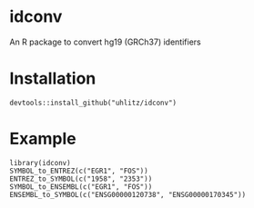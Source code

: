 # idconv

An R package to convert hg19 (GRCh37) identifiers

# Installation  

```
devtools::install_github("uhlitz/idconv")
```

# Example

```
library(idconv)
SYMBOL_to_ENTREZ(c("EGR1", "FOS"))
ENTREZ_to_SYMBOL(c("1958", "2353"))
SYMBOL_to_ENSEMBL(c("EGR1", "FOS"))
ENSEMBL_to_SYMBOL(c("ENSG00000120738", "ENSG00000170345"))
```
